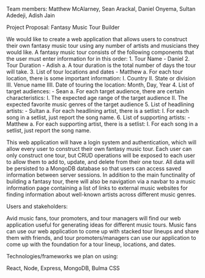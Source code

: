 Team members: Matthew McAlarney, Sean Arackal, Daniel Onyema, Sultan Adedeji, Adish Jain

Project Proposal: Fantasy Music Tour Builder

We would like to create a web application that allows users to construct their own fantasy music tour using any number of artists and musicians they would like. A fantasy music tour consists of the following components that the user must enter information for in this order:
    1. Tour Name - Daniel
    2. Tour Duration - Adish
        a. A tour duration is the total number of days the tour will take.
    3. List of tour locations and dates - Matthew
        a. For each tour location, there is some important information:
            I. Country
            II. State or division
            III. Venue name
            IIII. Date of touring the location: Month, Day, Year
    4. List of target audiences: - Sean
        a. For each target audience, there are certain characteristics:
            I. The expected age range of the target audience
            II. The expected favorite music genres of the target audience
    5. List of headlining artists: - Sultan
        a. For each headlining artist, there is a setlist:
            I. For each song in a setlist, just report the song name.
    6. List of supporting artists: - Matthew
        a. For each supporting artist, there is a setlist:
            I. For each song in a setlist, just report the song name.

This web application will have a login system and authentication, which will allow every user to construct their own fantasy music tour. Each user can only construct one tour, but CRUD operations will be exposed to each user to allow them to add to, update, and delete from their one tour. All data will be persisted to a MongoDB database so that users can access saved information between server sessions. In addition to the main functinality of building a fantasy tour, there will also be navigation via a navbar to a music information page containing a list of links to external music websites for finding information about well-known artists across different music genres.

Users and stakeholders:

Avid music fans, tour promoters, and tour managers will find our web application useful for generating ideas for different music tours. Music fans can use our web application to come up with stacked tour lineups and share them with friends, and tour promoters/managers can use our application to come up with the foundation for a tour lineup, locations, and dates.

Technologies/frameworks we plan on using:

React, Node, Express, MongoDB, Bulma CSS
